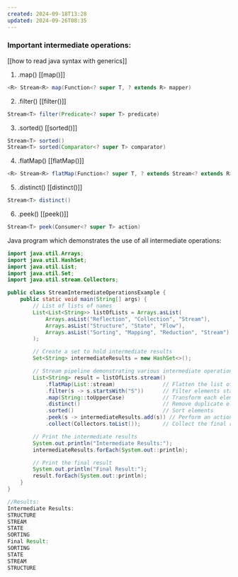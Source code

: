 ```yaml
---
created: 2024-09-18T13:28
updated: 2024-09-26T08:35
---
```

### Important intermediate operations: 
[[how to read java syntax with generics]]
1. .map() 
[[map()]]
```java
<R> Stream<R> map(Function<? super T, ? extends R> mapper)
```
2. .filter()
[[filter()]]
```java
Stream<T> filter(Predicate<? super T> predicate)
```
3. .sorted()
[[sorted()]]
```java
Stream<T> sorted()  
Stream<T> sorted(Comparator<? super T> comparator)
```
4. .flatMap()
[[flatMap()]]
```java
<R> Stream<R> flatMap(Function<? super T, ? extends Stream<? extends R>> mapper)
```
5. .distinct()
[[distinct()]]
```java
Stream<T> distinct()
```
6. .peek()
[[peek()]]
```java
Stream<T> peek(Consumer<? super T> action)
```

Java program which demonstrates the use of all intermediate operations:
```java
import java.util.Arrays;
import java.util.HashSet;
import java.util.List;
import java.util.Set;
import java.util.stream.Collectors;

public class StreamIntermediateOperationsExample {
    public static void main(String[] args) {
        // List of lists of names
        List<List<String>> listOfLists = Arrays.asList(
            Arrays.asList("Reflection", "Collection", "Stream"),
            Arrays.asList("Structure", "State", "Flow"),
            Arrays.asList("Sorting", "Mapping", "Reduction", "Stream")
        );

        // Create a set to hold intermediate results
        Set<String> intermediateResults = new HashSet<>();

        // Stream pipeline demonstrating various intermediate operations
        List<String> result = listOfLists.stream()
            .flatMap(List::stream)               // Flatten the list of lists into a single stream
            .filter(s -> s.startsWith("S"))      // Filter elements starting with "S"
            .map(String::toUpperCase)            // Transform each element to uppercase
            .distinct()                          // Remove duplicate elements
            .sorted()                            // Sort elements
            .peek(s -> intermediateResults.add(s)) // Perform an action (add to set) on each element
            .collect(Collectors.toList());       // Collect the final result into a list

        // Print the intermediate results
        System.out.println("Intermediate Results:");
        intermediateResults.forEach(System.out::println);

        // Print the final result
        System.out.println("Final Result:");
        result.forEach(System.out::println);
    }
}

//Results:
Intermediate Results:
STRUCTURE
STREAM
STATE
SORTING
Final Result:
SORTING
STATE
STREAM
STRUCTURE

```

